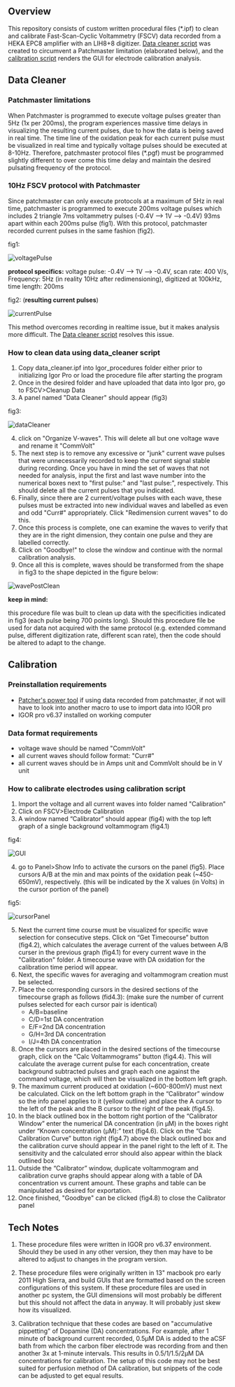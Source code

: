 ## Overview

This repository consists of custom written procedural files (*.ipf) to clean and calibrate Fast-Scan-Cyclic Voltammetry (FSCV) data recorded from a HEKA EPC8 amplifier with an LIH8+8 digitizer. [Data cleaner script](https://github.com/gdq12/ElectroChemical_FSCV_Analysis_IgorProv6.37/blob/master/data_cleaner.ipf) was created to circumvent a Patchmaster limitation (elaborated below), and the [calibration script](https://github.com/gdq12/ElectroChemical_FSCV_Analysis_IgorProv6.37/blob/master/calibration.ipf) renders the GUI for electrode calibration analysis.

## Data Cleaner

### Patchmaster limitations

When Patchmaster is programmed to execute voltage pulses greater than 5Hz (1x per 200ms), the program experiences massive time delays in visualizing the resulting current pulses, due to how the data is being saved in real time. The time line of the oxidation peak for each current pulse must be visualized in real time and typically voltage pulses should be executed at 8-10Hz. Therefore, patchmaster protocol files (*.pgf) must be programmed slightly different to over come this time delay and maintain the desired pulsating frequency of the protocol.

### 10Hz FSCV protocol with Patchmaster

Since patchmaster can only execute protocols at a maximum of 5Hz in real time, patchmaster is programmed to execute 200ms voltage pulses which includes 2 triangle 7ms voltammetry pulses (-0.4V --> 1V --> -0.4V) 93ms apart within each 200ms pulse (fig1). With this protocol, patchmaster recorded current pulses in the same fashion (fig2).

fig1:

![voltagePulse](images/voltagePulse.png)

**protocol specifics:** voltage pulse: -0.4V --> 1V --> -0.4V, scan rate: 400 V/s, Frequency: 5Hz (in reality 10Hz after redimensioning), digitized at 100kHz, time length: 200ms

fig2: (**resulting current pulses**)

![currentPulse](images/currentPulse.png)

This method overcomes recording in realtime issue, but it makes analysis more difficult. The [Data cleaner script](https://github.com/gdq12/ElectroChemical_FSCV_Analysis_IgorProv6.37/blob/master/data_cleaner.ipf) resolves this issue.

### How to clean data using data_cleaner script

1) Copy data_cleaner.ipf into Igor_procedures folder either prior to initializing Igor Pro or load the procedure file after starting the program
2) Once in the desired folder and have uploaded that data into Igor pro, go to FSCV>Cleanup Data
3) A panel named "Data Cleaner" should appear (fig3)

fig3:

![dataCleaner](images/dataCleanerPanel.png)

4) click on "Organize V-waves". This will delete all but one voltage wave and rename it "CommVolt"
5) The next step is to remove any excessive or "junk" current wave pulses that were unnecessarily recorded to keep the current signal stable during recording. Once you have in mind the set of waves that not needed for analysis, input the first and last wave number into the numerical boxes next to "first pulse:" and "last pulse:", respectively. This should delete all the current pulses that you indicated.
6) Finally, since there are 2 current/voltage pulses with each wave, these pulses must be extracted into new individual waves and labelled as even and odd "Curr#" appropriately. Click "Redimension current waves" to do this.
7) Once this process is complete, one can examine the waves to verify that they are in the right dimension, they contain one pulse and they are labelled correctly.
8) Click on "Goodbye!" to close the window and continue with the normal calibration analysis.
9) Once all this is complete, waves should be transformed from the shape in fig3 to the shape depicted in the figure below:

![wavePostClean](images/wave_post_clean.png)

**keep in mind:**

this procedure file was built to clean up data with the specificities indicated in fig3 (each pulse being 700 points long). Should this procedure file be used for data not acquired with the same protocol (e.g. extended command pulse, different digitization rate, different scan rate), then the code should be altered to adapt to the change.

## Calibration

### Preinstallation requirements

- [Patcher's power tool](http://www3.mpibpc.mpg.de/groups/neher/index.php?page=aboutppt) if using data recorded from patchmaster, if not will have to look into another macro to use to import data into IGOR pro
- IGOR pro v6.37 installed on working computer

### Data format requirements

- voltage wave should be named "CommVolt"
- all current waves should follow format: "Curr#"
- all current waves should be in Amps unit and CommVolt should be in V unit

### How to calibrate electrodes using calibration script

1) Import the voltage and all current waves into folder named "Calibration"
2) Click on FSCV>Electrode Calibration
3) A window named “Calibrator” should appear (fig4) with the top left graph of a single background voltammogram (fig4.1)

fig4:

![GUI](images/voltammetryGUI.png)

4) go to Panel>Show Info to activate the cursors on the panel (fig5). Place cursors A/B at the min and max points of the oxidation peak (~450-650mV), respectively. (this will be indicated by the X values (in Volts) in the cursor portion of the panel)

fig5:

![cursorPanel](images/cursorPanel.png)

5) Next the current time course must be visualized for specific wave selection for consecutive steps. Click on “Get Timecourse” button (fig4.2), which calculates the average current of the values between A/B curser in the previous graph (fig4.1) for every current wave in the "Calibration" folder. A timecourse wave with DA oxidation for the calibration time period will appear.
6) Next, the specific waves for averaging and voltammogram creation must be selected.  
7) Place the corresponding cursors in the desired sections of the timecourse graph as follows (fid4.3): (make sure the number of current pulses selected for each cursor pair is identical)
   - A/B=baseline
   - C/D=1st DA concentration
   - E/F=2nd DA concentration
   - G/H=3rd DA concentration
   - I/J=4th DA concentration
8) Once the cursors are placed in the desired sections of the timecourse graph, click on the “Calc Voltammograms” button (fig4.4). This will calculate the average current pulse for each concentration, create background subtracted pulses and graph each one against the command voltage, which will then be visualized in the bottom left graph.
9) The maximum current produced at oxidation (~600-800mV) must next be calculated. Click on the left bottom graph in the “Calibrator” window so the info panel applies to it (yellow outline) and place the A cursor to the left of the peak and the B cursor to the right of the peak (fig4.5).
10) In the black outlined box in the bottom right portion of the “Calibrator Window” enter the numerical DA concentration (in µM) in the boxes right under “Known concentration (µM):” text (fig4.6). Click on the “Calc Calibration Curve” button right (fig4.7) above the black outlined box and the calibration curve should appear in the panel right to the left of it. The sensitivity and the calculated error should also appear within the black outlined box
11) Outside the “Calibrator” window, duplicate voltammogram and calibration curve graphs should appear along with a table of DA concentration vs current amount. These graphs and table can be manipulated as desired for exportation.
12) Once finished, "Goodbye" can be clicked (fig4.8) to close the Calibrator panel

## Tech Notes

1. These procedure files were written in IGOR pro v6.37 environment. Should they be used in any other version, they then may have to be altered to adjust to changes in the program version.

2. These procedure files were originally written in 13" macbook pro early 2011 High Sierra, and build GUIs that are formatted based on the screen configurations of this system. If these procedure files are used in another pc system, the GUI dimensions will most probably be different but this should not affect the data in anyway. It will probably just skew how its visualized.

3. Calibration technique that these codes are based on "accumulative pippetting" of Dopamine (DA) concentrations. For example, after 1 minute of background current recorded, 0.5µM DA is added to the aCSF bath from which the carbon fiber electrode was recording from and then another 3x at 1-minute intervals. This results in 0.5/1/1.5/2µM DA concentrations for calibration. The setup of this code may not be best suited for perfusion method of DA calibration, but snippets of the code can be adjusted to get equal results.  
